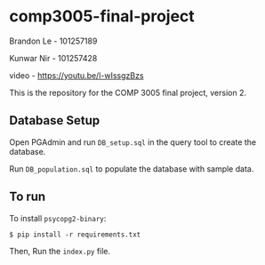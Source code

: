 # comp3005-final-project

Brandon Le - 101257189

Kunwar Nir - 101257428

video - https://youtu.be/l-wIssgzBzs

This is the repository for the COMP 3005 final project, version 2.

## Database Setup
Open PGAdmin and run `DB_setup.sql` in the query tool to create the database.

Run `DB_population.sql` to populate the database with sample data.

## To run

To install `psycopg2-binary`:

```
$ pip install -r requirements.txt
```

Then,
Run the `index.py` file. 

